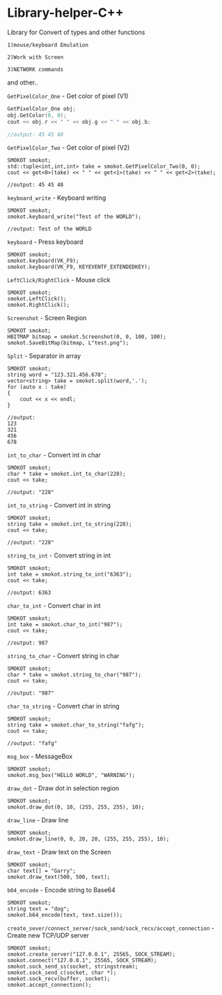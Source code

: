 # Library-helper-C++
Library for Convert of types and other functions

`1)mouse/keyboard Emulation`

`2)Work with Screen`

`3)NETWORK commands`

and other..

` GetPixelColor_One ` - Get color of pixel (V1)

``` C++
GetPixelColor_One obj;
obj.GetColor(0, 0);
cout << obj.r << " " << obj.g << " " << obj.b;

//output: 45 45 48
```


` GetPixelColor_Two ` - Get color of pixel (V2)

```
SMOKOT smokot;
std::tuple<int,int,int> take = smokot.GetPixelColor_Two(0, 0);
cout << get<0>(take) << " " << get<1>(take) << " " << get<2>(take);

//output: 45 45 48
 ```
 
 
` keyboard_write ` - Keyboard writing

````
SMOKOT smokot;
smokot.keyboard_write("Test of the WORLD");

//output: Test of the WORLD
````
` keyboard ` - Press keyboard
````
SMOKOT smokot;
smokot.keyboard(VK_F9);
smokot.keyboard(VK_F9, KEYEVENTF_EXTENDEDKEY);

````

` LeftClick/RightClick ` - Mouse click
````
SMOKOT smokot;
smokot.LeftClick();
smokot.RightClick();

````

` Screenshot ` - Screen Region

````
SMOKOT smokot;
HBITMAP bitmap = smokot.Screenshot(0, 0, 100, 100); 
smokot.SaveBitMap(bitmap, L"test.png");

````

` Split ` - Separator in array
````
SMOKOT smokot;
string word = "123.321.456.678";
vector<string> take = smokot.split(word,'.');
for (auto x : take)
{
	cout << x << endl;
}

//output: 
123
321
456
678
````

` int_to_char ` - Convert int in char
````
SMOKOT smokot;
char * take = smokot.int_to_char(228);
cout << take;

//output: "228"
````



` int_to_string ` - Convert int in string 
````
SMOKOT smokot;
string take = smokot.int_to_string(228);
cout << take;

//output: "228"
````


` string_to_int ` - Convert string in int
````
SMOKOT smokot;
int take = smokot.string_to_int("6363");
cout << take;

//output: 6363
````


` char_to_int ` - Convert char in int
````
SMOKOT smokot;
int take = smokot.char_to_int("987");
cout << take;

//output: 987
````

` string_to_char ` - Convert string in char
````
SMOKOT smokot;
char * take = smokot.string_to_char("987");
cout << take;

//output: "987"
````


` char_to_string ` - Convert char in string
````
SMOKOT smokot;
string take = smokot.char_to_string("fafg");
cout << take;

//output: "fafg"
````

` msg_box ` - MessageBox 
````
SMOKOT smokot;
smokot.msg_box("HELLO WORLD", "WARNING");
````

` draw_dot ` - Draw dot in selection region
````
SMOKOT smokot;
smokot.draw_dot(0, 10, (255, 255, 255), 10);
````

` draw_line ` - Draw line
````
SMOKOT smokot;
smokot.draw_line(0, 0, 20, 20, (255, 255, 255), 10);
````


` draw_text ` - Draw text on the Screen
````
SMOKOT smokot;
char text[] = "Garry";
smokot.draw_text(500, 500, text);
````

` b64_encode ` - Encode string to Base64
````
SMOKOT smokot;
string text = "dog";
smokot.b64_encode(text, text.size());
````

` create_sever/connect_server/sock_send/sock_recv/accept_connection ` - Create new TCP/UDP server
````
SMOKOT smokot;
smokot.create_server("127.0.0.1", 25565, SOCK_STREAM);
smokot.connect("127.0.0.1", 25565, SOCK_STREAM);
smokot.sock_send_ss(socket, stringstream);
smokot.sock_send_c(socket, char *);
smokot.sock_recv(buffer, socket);
smokot.accept_connection();
````


